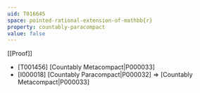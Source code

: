 ```yaml
---
uid: T016645
space: pointed-rational-extension-of-mathbb{r}
property: countably-paracompact
value: false
---
```

[[Proof]]

* [T001456] [Countably Metacompact|P000033]
* [I000018] [Countably Paracompact|P000032] => [Countably Metacompact|P000033]

